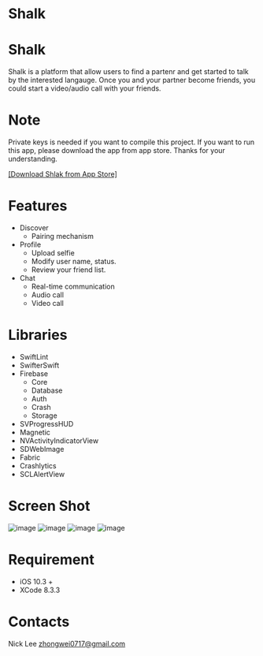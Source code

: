 # Shalk
# Shalk #

Shalk is a platform that allow users to find a partenr and get started to talk by the interested langauge. Once you and your partner become friends, you could start a video/audio call with your friends.

# Note #
Private keys is needed if you want to compile this project. If you want to run this app, please download the app from app store. Thanks for your understanding.

[[Download Shlak from App Store]](https://itunes.apple.com/us/app/shalk/id1272630937)

# Features
  * Discover
    * Pairing mechanism
  * Profile
    * Upload selfie
    * Modify user name, status.
    * Review your friend list.
  * Chat
    * Real-time communication
    * Audio call
    * Video call

# Libraries
  * SwiftLint
  * SwifterSwift
  * Firebase
    * Core
    * Database
    * Auth
    * Crash
    * Storage
  * SVProgressHUD
  * Magnetic
  * NVActivityIndicatorView
  * SDWebImage
  * Fabric
  * Crashlytics
  * SCLAlertView

# Screen Shot #
![image](https://github.com/nick1ee/Shalk/blob/master/screenshot/1.png)
![image](https://github.com/nick1ee/Shalk/blob/master/screenshot/2.png)
![image](https://github.com/nick1ee/Shalk/blob/master/screenshot/3.png)
![image](https://github.com/nick1ee/Shalk/blob/master/screenshot/4.png)

# Requirement #
* iOS 10.3 +
* XCode 8.3.3

# Contacts #
Nick Lee
zhongwei0717@gmail.com
